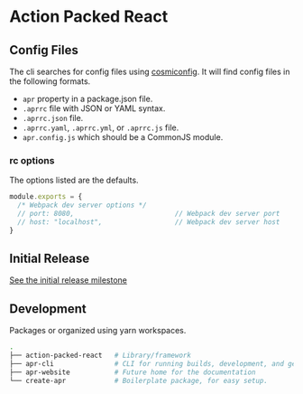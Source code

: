 # Action Packed React

## Config Files
The cli searches for config files using
[cosmiconfig](https://github.com/davidtheclark/cosmiconfig#cosmiconfig). It will
find config files in the following formats.

* `apr` property in a package.json file.
* `.aprrc` file with JSON or YAML syntax.
* `.aprrc.json` file.
* `.aprrc.yaml`, `.aprrc.yml`, or `.aprrc.js` file.
* `apr.config.js` which should be a CommonJS module.

### rc options
The options listed are the defaults.

```js
module.exports = {
  /* Webpack dev server options */
  // port: 8080,                         // Webpack dev server port
  // host: "localhost",                  // Webpack dev server host
}
```


## Initial Release
[See the initial release milestone](https://github.com/ericwooley/action-packed-react/milestone/1)

## Development

Packages or organized using yarn workspaces.
```bash
.
├── action-packed-react   # Library/framework
├── apr-cli               # CLI for running builds, development, and generation
├── apr-website           # Future home for the documentation
└── create-apr            # Boilerplate package, for easy setup.
```
